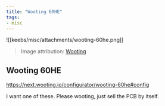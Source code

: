```yaml
---
title: "Wooting 60HE"
tags:
- misc 
---
```


![[keebs/misc/attachments/wooting-60he.png]]

> Image attribution: [Wooting](https://twitter.com/WootingKB/status/1484520328936235009)

## Wooting 60HE

https://next.wooting.io/configurator/wooting-60he#config

I want one of these. Please wooting, just sell the PCB by itself.
